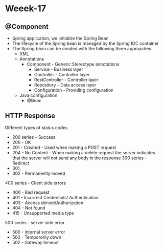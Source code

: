 # Weeek-17

## @Component
 - Spring application, we initialize the Spring Bean
 - The lifecycle of the Spring bean is managed by the Spring IOC container
 - The Spring bean can be created with the following three approaches
   - XML
     <bean>
   - Annotations
     - Component - Generic
     Stereotype annotations
       - Service - Business layer
       - Controller - Controller layer
       - RestController - Controller layer
       - Repository - Data access layer
       - Configuration - Providing configuration
   - Java configuration
      - @Bean
      
## HTTP Response
 Different types of status codes
 - 200 series - Success
 -  200 - OK
 -  201 - Created - Used when making a POST request
 -  204 - No Content - When making a delete request the server indicates that the server will not send any body in the response 
  300 series - Redirect
  - 301,
  - 302 - Permanently moved
  
  400 series - Client side errors
  - 400 - Bad request
  - 401 - Incorrect Credentials/ Authentication
  - 403 - Access denied/Authorization
  - 404 - Not found
  - 415 - Unsupported media type
  
  500 series - server side error
  - 500 - Internal server error
  - 503 - Tempororily down
  - 502 - Gateway timeout
 
